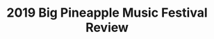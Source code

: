 ---
title: "2019 Big Pineapple Music Festival Review"
client: "Scenestr"
description: ""
source: ""
---